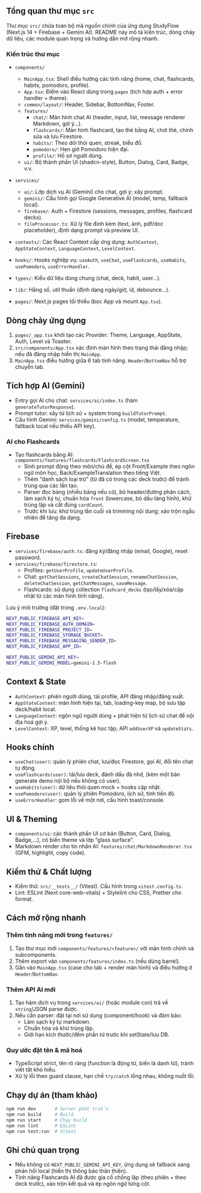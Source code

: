 ## Tổng quan thư mục `src`

Thư mục `src/` chứa toàn bộ mã nguồn chính của ứng dụng StudyFlow (Next.js 14 + Firebase + Gemini AI). README này mô tả kiến trúc, dòng chảy dữ liệu, các module quan trọng và hướng dẫn mở rộng nhanh.

### Kiến trúc thư mục

- `components/`
  - `MainApp.tsx`: Shell điều hướng các tính năng (home, chat, flashcards, habits, pomodoro, profile).
  - `App.tsx`: Điểm vào React dùng trong `pages` (tích hợp auth + error handler + theme).
  - `common/layout/`: Header, Sidebar, BottomNav, Footer.
  - `features/`
    - `chat/`: Màn hình chat AI (header, input, list, message renderer Markdown, gợi ý...).
    - `flashcards/`: Màn hình flashcard, tạo thẻ bằng AI, chơi thẻ, chỉnh sửa và lưu Firestore.
    - `habits/`: Theo dõi thói quen, streak, biểu đồ.
    - `pomodoro/`: Hẹn giờ Pomodoro hiện đại.
    - `profile/`: Hồ sơ người dùng.
  - `ui/`: Bộ thành phần UI (shadcn-style), Button, Dialog, Card, Badge, v.v.

- `services/`
  - `ai/`: Lớp dịch vụ AI (Gemini) cho chat, gợi ý; xây prompt.
  - `gemini/`: Cấu hình gọi Google Generative AI (model, temp, fallback local).
  - `firebase/`: Auth + Firestore (sessions, messages, profiles, flashcard decks).
  - `fileProcessor.ts`: Xử lý file đính kèm (text, ảnh, pdf/doc placeholder), định dạng prompt và preview UI.

- `contexts/`: Các React Context cấp ứng dụng: `AuthContext`, `AppStateContext`, `LanguageContext`, `LevelContext`.
- `hooks/`: Hooks nghiệp vụ: `useAuth`, `useChat`, `useFlashcards`, `useHabits`, `usePomodoro`, `useErrorHandler`.
- `types/`: Kiểu dữ liệu dùng chung (chat, deck, habit, user...).
- `lib/`: Hằng số, util thuần (định dạng ngày/giờ, id, debounce…).
- `pages/`: Next.js pages tối thiểu (bọc App và mount `App.tsx`).

## Dòng chảy ứng dụng

1. `pages/_app.tsx` khởi tạo các Provider: Theme, Language, AppState, Auth, Level và Toaster.
2. `src/components/App.tsx` xác định màn hình theo trạng thái đăng nhập; nếu đã đăng nhập hiển thị `MainApp`.
3. `MainApp.tsx` điều hướng giữa 6 tab tính năng. `Header`/`BottomNav` hỗ trợ chuyển tab.

## Tích hợp AI (Gemini)

- Entry gọi AI cho chat: `services/ai/index.ts` (hàm `generateTutorResponse`).
- Prompt tutor: xây từ lịch sử + system trong `buildTutorPrompt`.
- Cấu hình Gemini: `services/gemini/config.ts` (model, temperature, fallback local nếu thiếu API key).

### AI cho Flashcards

- Tạo flashcards bằng AI: `components/features/flashcards/FlashcardScreen.tsx`
  - Sinh prompt động theo môn/chủ đề, ép cột Front/Example theo ngôn ngữ môn học, Back/ExampleTranslation theo tiếng Việt.
  - Thêm “danh sách loại trừ” (từ đã có trong các deck trước) để tránh trùng qua các lần tạo.
  - Parser đọc bảng (nhiều bảng nếu có), bỏ header/đường phân cách, làm sạch ký tự, chuẩn hóa `front` (lowercase, bỏ dấu tàng hình), khử trùng lặp và cắt đúng `cardCount`.
  - Trước khi lưu: khử trùng lần cuối và trimming nội dung; xáo trộn ngẫu nhiên để tăng đa dạng.

## Firebase

- `services/firebase/auth.ts`: đăng ký/đăng nhập (email, Google), reset password.
- `services/firebase/firestore.ts`:
  - Profiles: `getUserProfile`, `updateUserProfile`.
  - Chat: `getChatSessions`, `createChatSession`, `renameChatSession`, `deleteChatSession`, `getChatMessages`, `saveMessage`.
  - Flashcards: sử dụng collection `flashcard_decks` (tạo/lấy/xóa/cập nhật từ các màn hình tính năng).

Lưu ý môi trường (đặt trong `.env.local`):

```bash
NEXT_PUBLIC_FIREBASE_API_KEY=
NEXT_PUBLIC_FIREBASE_AUTH_DOMAIN=
NEXT_PUBLIC_FIREBASE_PROJECT_ID=
NEXT_PUBLIC_FIREBASE_STORAGE_BUCKET=
NEXT_PUBLIC_FIREBASE_MESSAGING_SENDER_ID=
NEXT_PUBLIC_FIREBASE_APP_ID=

NEXT_PUBLIC_GEMINI_API_KEY=
NEXT_PUBLIC_GEMINI_MODEL=gemini-1.5-flash
```

## Context & State

- `AuthContext`: phiên người dùng, tải profile, API đăng nhập/đăng xuất.
- `AppStateContext`: màn hình hiện tại, tab, loading-key map, bộ sưu tập deck/habit local.
- `LanguageContext`: ngôn ngữ người dùng + phát hiện từ lịch sử chat để nội địa hoá gợi ý.
- `LevelContext`: XP, level, thống kê học tập; API `addUserXP` và `updateStats`.

## Hooks chính

- `useChat(user)`: quản lý phiên chat, lưu/đọc Firestore, gọi AI, đổi tên chat tự động.
- `useFlashcards(user)`: tải/lưu deck, đánh dấu đã nhớ, (kèm một bản generate demo nội bộ nếu không có user).
- `useHabits(user)`: dữ liệu thói quen mock + hooks cập nhật.
- `usePomodoro(user)`: quản lý phiên Pomodoro, lịch sử, tính tiến độ.
- `useErrorHandler`: gom lỗi về một nơi, cấu hình toast/console.

## UI & Theming

- `components/ui`: các thành phần UI cơ bản (Button, Card, Dialog, Badge,…), có biến theme và lớp “glass surface”.
- Markdown render cho tin nhắn AI: `features/chat/MarkdownRenderer.tsx` (GFM, highlight, copy code).

## Kiểm thử & Chất lượng

- Kiểm thử: `src/__tests__/` (Vitest). Cấu hình trong `vitest.config.ts`.
- Lint: ESLint (Next core-web-vitals) + Stylelint cho CSS, Prettier cho format.

## Cách mở rộng nhanh

### Thêm tính năng mới trong `features/`

1. Tạo thư mục mới `components/features/<feature>/` với màn hình chính và subcomponents.
2. Thêm export vào `components/features/index.ts` (nếu dùng barrel).
3. Gắn vào `MainApp.tsx` (case cho tab + render màn hình) và điều hướng ở `Header`/`BottomNav`.

### Thêm API AI mới

1. Tạo hàm dịch vụ trong `services/ai/` (hoặc module con) trả về `string`/JSON parse được.
2. Nếu cần parser: đặt tại nơi sử dụng (component/hook) và đảm bảo:
   - Làm sạch ký tự markdown.
   - Chuẩn hóa và khử trùng lặp.
   - Giới hạn kích thước/đếm phần tử trước khi setState/lưu DB.

### Quy ước đặt tên & mã hoá

- TypeScript strict, tên rõ ràng (function là động từ, biến là danh từ), tránh viết tắt khó hiểu.
- Xử lý lỗi theo guard clause, hạn chế `try/catch` lồng nhau, không nuốt lỗi.

## Chạy dự án (tham khảo)

```bash
npm run dev       # Server phát triển
npm run build     # Build
npm run start     # Chạy build
npm run lint      # ESLint
npm run test:run  # Vitest
```

## Ghi chú quan trọng

- Nếu không có `NEXT_PUBLIC_GEMINI_API_KEY`, ứng dụng sẽ fallback sang phản hồi local (hiển thị thông báo thân thiện).
- Tính năng Flashcards AI đã được gia cố chống lặp (theo phiên + theo deck trước), xáo trộn kết quả và ép ngôn ngữ từng cột.
